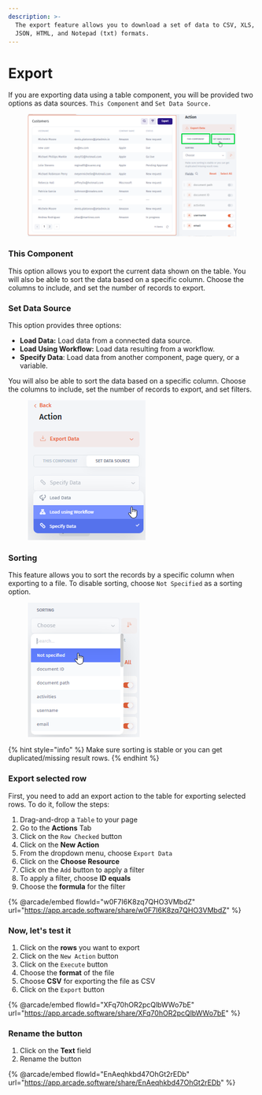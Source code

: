 ```yaml
---
description: >-
  The export feature allows you to download a set of data to CSV, XLS, XLSX,
  JSON, HTML, and Notepad (txt) formats.
---
```


# Export

If you are exporting data using a table component, you will be provided two options as data sources. `This Component` and `Set Data Source.` &#x20;

<div align="left"><figure><img src="../../.gitbook/assets/image (2) (1).png" alt=""><figcaption></figcaption></figure></div>

### This Component

This option allows you to export the current data shown on the table. You will also be able to sort the data based on a specific column. Choose the columns to include, and set the number of records to export.

### Set Data Source

This option provides three options:

* **Load Data:** Load data from a connected data source.
* **Load Using Workflow:** Load data resulting from a workflow.
* **Specify Data**: Load data from another component, page query, or a variable.

You will also be able to sort the data based on a specific column. Choose the columns to include, set the number of records to export, and set filters.

<div align="left" data-full-width="false"><figure><img src="../../.gitbook/assets/image (1) (1) (1) (1) (1).png" alt=""><figcaption></figcaption></figure></div>

### Sorting

This feature allows you to sort the records by a specific column when exporting to a file. To disable sorting, choose `Not Specified` as a sorting option.

<div align="left"><figure><img src="../../.gitbook/assets/image (968).png" alt=""><figcaption></figcaption></figure></div>

{% hint style="info" %}
Make sure sorting is stable or you can get duplicated/missing result rows.
{% endhint %}

### Export selected row

First, you need to add an export action to the table for exporting selected rows. To do it, follow the steps:

1. Drag-and-drop a  `Table` to your page
2. Go to the **Actions** Tab
3. Click on the `Row Checked` button
4. Click on the **New Action**
5. From the dropdown menu, choose `Export Data`
6. Click on the **Choose Resource**&#x20;
7. Click on the `Add` button to apply a filter
8. To apply a filter, choose **ID equals**
9. Choose the **formula** for the filter

{% @arcade/embed flowId="w0F7I6K8zq7QHO3VMbdZ" url="https://app.arcade.software/share/w0F7I6K8zq7QHO3VMbdZ" %}

### Now, let's test it

1. Click on the **rows** you want to export
2. Click on the `New Action` button
3. Click on the `Execute` button
4. Choose the **format** of the file
5. Choose **CSV** for exporting the file as CSV
6. Click on the `Export` button

{% @arcade/embed flowId="XFq70hOR2pcQlbWWo7bE" url="https://app.arcade.software/share/XFq70hOR2pcQlbWWo7bE" %}

### Rename the button

1. Click on the **Text** field&#x20;
2. Rename the button

{% @arcade/embed flowId="EnAeqhkbd47OhGt2rEDb" url="https://app.arcade.software/share/EnAeqhkbd47OhGt2rEDb" %}
